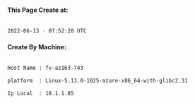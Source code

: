 
   
#### This Page Create at:

```bash

2022-06-13 - 07:52:20 UTC

```

#### Create By Machine:

```bash

Host Name : fv-az163-743

platform  : Linux-5.13.0-1025-azure-x86_64-with-glibc2.31

Ip Local  : 10.1.1.85

```

